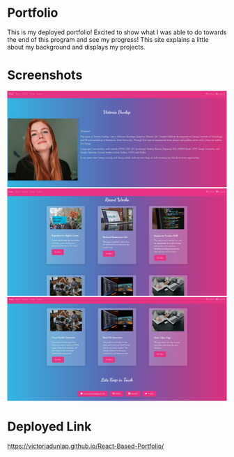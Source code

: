 # Portfolio

This is my deployed portfolio! Excited to show what I was able to do towards the end of this program and see my progress! This site explains a little about my background and displays my projects. 

# Screenshots 

![portfolio pt1](./src/assets/portfolio-screenshot-pt1.jpg)
![portfolio pt2](./src/assets/portfolio-screenshot-pt2.jpg)
![portfolio pt3](./src/assets/portfolio-screenshot-pt3.jpg)

# Deployed Link

https://victoriadunlap.github.io/React-Based-Portfolio/ 